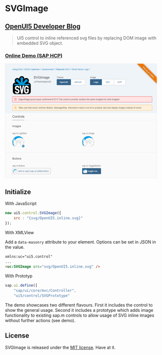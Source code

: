 # SVGImage
## [OpenUI5 Developer Blog](http://openui5.blogspot.com/2017/01/svgimage.html)

> UI5 control to inline referenced svg files by replacing DOM image with embedded SVG object.

### [Online Demo (SAP HCP)](https://svgimage-p1940953245trial.dispatcher.hanatrial.ondemand.com/demo/index.html)

![Screenshot](./ui5.control.SVGImage.png)


## Initialize

With JavaScript

``` js
new ui5.control.SVGImage({
	src : "{svg/OpenUI5.inline.svg}"
});
```

With XMLView

Add a `data-masonry` attribute to your element. Options can be set in JSON in the value.

``` html
xmlns:uc="ui5.control"
...
<uc:SVGImage src="svg/OpenUI5.inline.svg" />
```
With Prototyp
``` js
sap.ui.define([
	"sap/ui/core/mvc/Controller",
	"ui5/control/SVGPrototype"
```

The demo showcases two different flavours. First it includes the control to show the general usage. Second it includes a prototype which adds image functionality to existing sap.m controls to allow usage of SVG inline images without further actions (see demo).

## License

SVGImage is released under the [MIT license](http://desandro.mit-license.org). Have at it.
